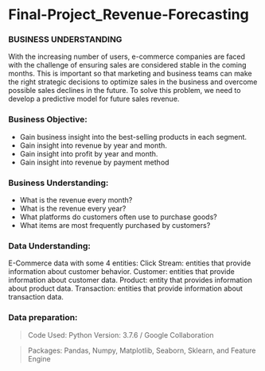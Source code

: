 # Final-Project_Revenue-Forecasting

### BUSINESS UNDERSTANDING
With the increasing number of users, e-commerce companies are faced with the challenge of ensuring sales are considered stable in the coming months. This is important so that marketing and business teams can make the right strategic decisions to optimize sales in the business and overcome possible sales declines in the future. To solve this problem, we need to develop a predictive model for future sales revenue.

### Business Objective:

- Gain business insight into the best-selling products in each segment.
- Gain insight into revenue by year and month.
- Gain insight into profit by year and month.
- Gain insight into revenue by payment method

### Business Understanding:

- What is the revenue every month?
- What is the revenue every year?
- What platforms do customers often use to purchase goods?
- What items are most frequently purchased by customers?

### Data Understanding:
E-Commerce data with some 4 entities:
Click Stream: entities that provide information about customer behavior.
Customer: entities that provide information about customer data.
Product: entity that provides information about product data.
Transaction: entities that provide information about transaction data.


### Data preparation:

> Code Used: Python Version: 3.7.6 / Google Collaboration

> Packages: Pandas, Numpy, Matplotlib, Seaborn, Sklearn, and Feature Engine
